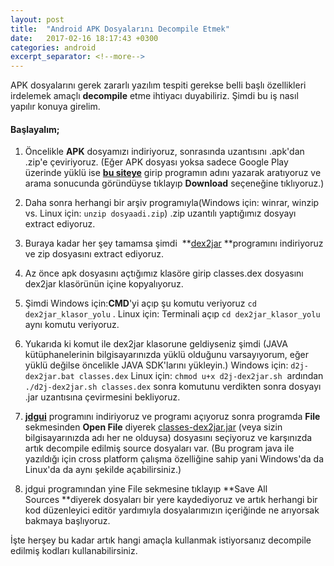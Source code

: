 ```yaml
---
layout: post
title:  "Android APK Dosyalarını Decompile Etmek"
date:   2017-02-16 18:17:43 +0300
categories: android
excerpt_separator: <!--more-->
---
```


APK dosyalarını gerek zararlı yazılım tespiti gerekse belli başlı özellikleri irdelemek amaçlı **decompile** etme ihtiyacı duyabiliriz. Şimdi bu iş nasıl yapılır konuya girelim.
<!--more-->

#### **Başlayalım;**

1.  Öncelikle **APK** dosyamızı indiriyoruz, sonrasında uzantısını .apk'dan .zip'e çeviriyoruz. (Eğer APK dosyası yoksa sadece Google Play üzerinde yüklü ise **[bu siteye](https://apk-dl.com)** girip programın adını yazarak aratıyoruz ve arama sonucunda göründüyse tıklayıp **Download** seçeneğine tıklıyoruz.)

3.  Daha sonra herhangi bir arşiv programıyla(Windows için: winrar, winzip vs. Linux için: `unzip dosyaadi.zip`) .zip uzantılı yaptığımız dosyayı extract ediyoruz.

5.  Buraya kadar her şey tamamsa şimdi  **[dex2jar](https://sourceforge.net/projects/dex2jar/) **programını indiriyoruz ve zip dosyasını extract ediyoruz.

7.  Az önce apk dosyasını açtığımız klasöre girip classes.dex dosyasını dex2jar klasörünün içine kopyalıyoruz.

9.  Şimdi Windows için:**CMD**'yi açıp şu komutu veriyoruz `cd dex2jar_klasor_yolu` . Linux için: Terminali açıp `cd dex2jar_klasor_yolu` aynı komutu veriyoruz.

11.  Yukarıda ki komut ile dex2jar klasorune geldiyseniz şimdi (JAVA kütüphanelerinin bilgisayarınızda yüklü olduğunu varsayıyorum, eğer yüklü değilse öncelikle JAVA SDK'larını yükleyin.) Windows için: `d2j-dex2jar.bat classes.dex` Linux için: `chmod u+x d2j-dex2jar.sh`  ardından `./d2j-dex2jar.sh classes.dex` sonra komutunu verdikten sonra dosyayı .jar uzantısına çevirmesini bekliyoruz.

13.  **[jdgui](http://jd.benow.ca/)** programını indiriyoruz ve programı açıyoruz sonra programda **File** sekmesinden **Open File** diyerek <u>classes-dex2jar.jar</u> (veya sizin bilgisayarınızda adı her ne olduysa) dosyasını seçiyoruz ve karşınızda artık decompile edilmiş source dosyaları var. (Bu program java ile yazıldığı için cross platform çalışma özelliğine sahip yani Windows'da da Linux'da da aynı şekilde açabilirsiniz.)

15.  jdgui programından yine File sekmesine tıklayıp **Save All Sources **diyerek dosyaları bir yere kaydediyoruz ve artık herhangi bir kod düzenleyici editör yardımıyla dosyalarımızın içeriğinde ne arıyorsak bakmaya başlıyoruz.

İşte herşey bu kadar artık hangi amaçla kullanmak istiyorsanız decompile edilmiş kodları kullanabilirsiniz.
